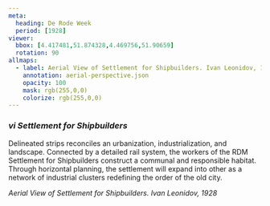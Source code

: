 ```yaml
---
meta:
  heading: De Rode Week
  period: [1928]
viewer:
  bbox: [4.417481,51.874328,4.469756,51.90659]
  rotation: 90
allmaps:
  - label: Aerial View of Settlement for Shipbuilders. Ivan Leonidov, 1928
    annotation: aerial-perspective.json
    opacity: 100
    mask: rgb(255,0,0)
    colorize: rgb(255,0,0)
---
```


### _vi    Settlement for Shipbuilders_

Delineated strips reconciles an urbanization, industrialization, and landscape. Connected by a detailed rail system, the workers of the RDM Settlement for Shipbuilders construct a communal and responsible habitat. Through horizontal planning, the settlement will expand into other as a network of industrial clusters redefining the order of the old city.

_Aerial View of Settlement for Shipbuilders. Ivan Leonidov, 1928_


